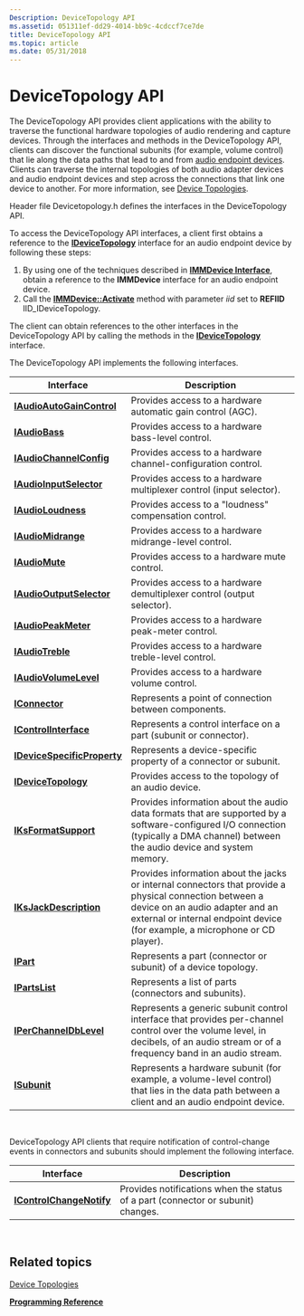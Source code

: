 ```yaml
---
Description: DeviceTopology API
ms.assetid: 051311ef-dd29-4014-bb9c-4cdccf7ce7de
title: DeviceTopology API
ms.topic: article
ms.date: 05/31/2018
---
```


# DeviceTopology API

The DeviceTopology API provides client applications with the ability to traverse the functional hardware topologies of audio rendering and capture devices. Through the interfaces and methods in the DeviceTopology API, clients can discover the functional subunits (for example, volume control) that lie along the data paths that lead to and from [audio endpoint devices](audio-endpoint-devices.md). Clients can traverse the internal topologies of both audio adapter devices and audio endpoint devices and step across the connections that link one device to another. For more information, see [Device Topologies](device-topologies.md).

Header file Devicetopology.h defines the interfaces in the DeviceTopology API.

To access the DeviceTopology API interfaces, a client first obtains a reference to the [**IDeviceTopology**](/windows/desktop/api/Devicetopology/nn-devicetopology-idevicetopology) interface for an audio endpoint device by following these steps:

1.  By using one of the techniques described in [**IMMDevice Interface**](/windows/desktop/api/Mmdeviceapi/nn-mmdeviceapi-immdevice), obtain a reference to the **IMMDevice** interface for an audio endpoint device.
2.  Call the [**IMMDevice::Activate**](/windows/desktop/api/Mmdeviceapi/nf-mmdeviceapi-immdevice-activate) method with parameter *iid* set to **REFIID** IID\_IDeviceTopology.

The client can obtain references to the other interfaces in the DeviceTopology API by calling the methods in the [**IDeviceTopology**](/windows/desktop/api/Devicetopology/nn-devicetopology-idevicetopology) interface.

The DeviceTopology API implements the following interfaces.



| Interface                                                  | Description                                                                                                                                                                                                               |
|------------------------------------------------------------|---------------------------------------------------------------------------------------------------------------------------------------------------------------------------------------------------------------------------|
| [**IAudioAutoGainControl**](/windows/desktop/api/Devicetopology/nn-devicetopology-iaudioautogaincontrol)     | Provides access to a hardware automatic gain control (AGC).                                                                                                                                                               |
| [**IAudioBass**](https://msdn.microsoft.com/library/Dd370857(v=VS.85).aspx)                           | Provides access to a hardware bass-level control.                                                                                                                                                                         |
| [**IAudioChannelConfig**](/windows/desktop/api/Devicetopology/nn-devicetopology-iaudiochannelconfig)         | Provides access to a hardware channel-configuration control.                                                                                                                                                              |
| [**IAudioInputSelector**](/windows/desktop/api/Devicetopology/nn-devicetopology-iaudioinputselector)         | Provides access to a hardware multiplexer control (input selector).                                                                                                                                                       |
| [**IAudioLoudness**](/windows/desktop/api/Devicetopology/nn-devicetopology-iaudioloudness)                   | Provides access to a "loudness" compensation control.                                                                                                                                                                     |
| [**IAudioMidrange**](https://msdn.microsoft.com/library/Dd368232(v=VS.85).aspx)                   | Provides access to a hardware midrange-level control.                                                                                                                                                                     |
| [**IAudioMute**](/windows/desktop/api/Devicetopology/nn-devicetopology-iaudiomute)                           | Provides access to a hardware mute control.                                                                                                                                                                               |
| [**IAudioOutputSelector**](/windows/desktop/api/Devicetopology/nn-devicetopology-iaudiooutputselector)       | Provides access to a hardware demultiplexer control (output selector).                                                                                                                                                    |
| [**IAudioPeakMeter**](/windows/desktop/api/Devicetopology/nn-devicetopology-iaudiopeakmeter)                 | Provides access to a hardware peak-meter control.                                                                                                                                                                         |
| [**IAudioTreble**](https://msdn.microsoft.com/library/Dd371001(v=VS.85).aspx)                       | Provides access to a hardware treble-level control.                                                                                                                                                                       |
| [**IAudioVolumeLevel**](https://msdn.microsoft.com/library/Dd371019(v=VS.85).aspx)             | Provides access to a hardware volume control.                                                                                                                                                                             |
| [**IConnector**](/windows/desktop/api/Devicetopology/nn-devicetopology-iconnector)                           | Represents a point of connection between components.                                                                                                                                                                      |
| [**IControlInterface**](/windows/desktop/api/Devicetopology/nn-devicetopology-icontrolinterface)             | Represents a control interface on a part (subunit or connector).                                                                                                                                                          |
| [**IDeviceSpecificProperty**](/windows/desktop/api/Devicetopology/nn-devicetopology-idevicespecificproperty) | Represents a device-specific property of a connector or subunit.                                                                                                                                                          |
| [**IDeviceTopology**](/windows/desktop/api/Devicetopology/nn-devicetopology-idevicetopology)                 | Provides access to the topology of an audio device.                                                                                                                                                                       |
| [**IKsFormatSupport**](/windows/desktop/api/Devicetopology/nn-devicetopology-iksformatsupport)               | Provides information about the audio data formats that are supported by a software-configured I/O connection (typically a DMA channel) between the audio device and system memory.                                        |
| [**IKsJackDescription**](/windows/desktop/api/Devicetopology/nn-devicetopology-iksjackdescription)           | Provides information about the jacks or internal connectors that provide a physical connection between a device on an audio adapter and an external or internal endpoint device (for example, a microphone or CD player). |
| [**IPart**](/windows/desktop/api/Devicetopology/nn-devicetopology-ipart)                                     | Represents a part (connector or subunit) of a device topology.                                                                                                                                                            |
| [**IPartsList**](/windows/desktop/api/Devicetopology/nn-devicetopology-ipartslist)                           | Represents a list of parts (connectors and subunits).                                                                                                                                                                     |
| [**IPerChannelDbLevel**](/windows/desktop/api/Devicetopology/nn-devicetopology-iperchanneldblevel)           | Represents a generic subunit control interface that provides per-channel control over the volume level, in decibels, of an audio stream or of a frequency band in an audio stream.                                        |
| [**ISubunit**](https://msdn.microsoft.com/library/Dd316540(v=VS.85).aspx)                               | Represents a hardware subunit (for example, a volume-level control) that lies in the data path between a client and an audio endpoint device.                                                                             |



 

DeviceTopology API clients that require notification of control-change events in connectors and subunits should implement the following interface.



| Interface                                            | Description                                                                      |
|------------------------------------------------------|----------------------------------------------------------------------------------|
| [**IControlChangeNotify**](/windows/desktop/api/Devicetopology/nn-devicetopology-icontrolchangenotify) | Provides notifications when the status of a part (connector or subunit) changes. |



 

## Related topics

<dl> <dt>

[Device Topologies](device-topologies.md)
</dt> <dt>

[**Programming Reference**](programming-reference.md)
</dt> </dl>

 

 



